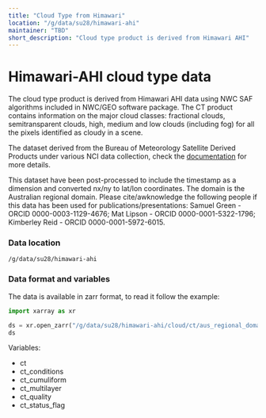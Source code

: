 ```yaml
---
title: "Cloud Type from Himawari"
location: "/g/data/su28/himawari-ahi"
maintainer: "TBD"
short_description: "Cloud type product is derived from Himawari AHI"
---
```

# Himawari-AHI cloud type data

The cloud type product is derived from Himawari AHI data using NWC SAF algorithms included in NWC/GEO software package. The CT product contains information on the major cloud classes: fractional clouds, semitransparent clouds, high, medium and low clouds (including fog) for all the pixels identified as cloudy in a scene. 

The dataset derived from the Bureau of Meteorology Satellite Derived Products under various NCI data collection, check the [documentation](https://opus.nci.org.au/spaces/NDP/pages/206110970/Himawari-AHI+Cloud+Type+CT) for more details.

This dataset have been post-processed to include the timestamp as a dimension and converted nx/ny to lat/lon coordinates. The domain is the Australian regional domain. Please cite/awknowledge the following people if this data has been used for publications/presentations: Samuel Green - ORCID 0000-0003-1129-4676; Mat Lipson - ORCID 0000-0001-5322-1796; Kimberley Reid - ORCID 0000-0001-5972-6015.

### Data location

```
/g/data/su28/himawari-ahi
```

### Data format and variables

The data is available in zarr format, to read it follow the example:

```python
import xarray as xr

ds = xr.open_zarr("/g/data/su28/himawari-ahi/cloud/ct/aus_regional_domain/S_NWC_CT_HIMA08_HIMA-N-NR.zarr/")
ds
```

Variables:

* ct
* ct_conditions
* ct_cumuliform
* ct_multilayer
* ct_quality
* ct_status_flag
